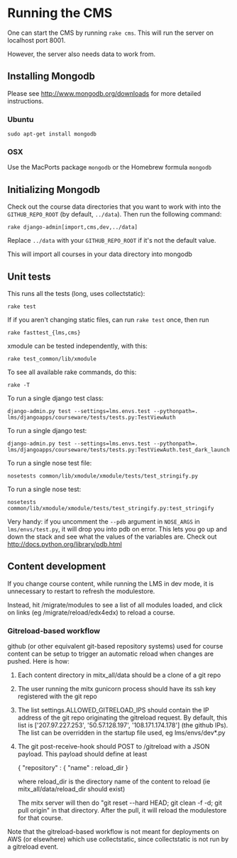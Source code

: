 # Running the CMS

One can start the CMS by running `rake cms`. This will run the server on localhost
port 8001.

However, the server also needs data to work from.

## Installing Mongodb

Please see http://www.mongodb.org/downloads for more detailed instructions.

### Ubuntu

    sudo apt-get install mongodb

### OSX

Use the MacPorts package `mongodb` or the Homebrew formula `mongodb`

## Initializing Mongodb

Check out the course data directories that you want to work with into the
`GITHUB_REPO_ROOT` (by default, `../data`). Then run the following command:


    rake django-admin[import,cms,dev,../data]

Replace `../data` with your `GITHUB_REPO_ROOT` if it's not the default value.

This will import all courses in your data directory into mongodb

## Unit tests

This runs all the tests (long, uses collectstatic):

    rake test

If if you aren't changing static files, can run `rake test` once, then run

    rake fasttest_{lms,cms}

xmodule can be tested independently, with this:

    rake test_common/lib/xmodule

To see all available rake commands, do this:

    rake -T

To run a single django test class:

    django-admin.py test --settings=lms.envs.test --pythonpath=. lms/djangoapps/courseware/tests/tests.py:TestViewAuth

To run a single django test:

    django-admin.py test --settings=lms.envs.test --pythonpath=. lms/djangoapps/courseware/tests/tests.py:TestViewAuth.test_dark_launch


To run a single nose test file:

    nosetests common/lib/xmodule/xmodule/tests/test_stringify.py

To run a single nose test:

    nosetests common/lib/xmodule/xmodule/tests/test_stringify.py:test_stringify


Very handy: if you uncomment the `--pdb` argument in `NOSE_ARGS` in `lms/envs/test.py`, it will drop you into pdb on error.  This lets you go up and down the stack and see what the values of the variables are.  Check out http://docs.python.org/library/pdb.html

## Content development

If you change course content, while running the LMS in dev mode, it is unnecessary to restart to refresh the modulestore.  

Instead, hit /migrate/modules to see a list of all modules loaded, and click on links (eg /migrate/reload/edx4edx) to reload a course.

### Gitreload-based workflow

github (or other equivalent git-based repository systems) used for
course content can be setup to trigger an automatic reload when changes are pushed.  Here is how:

1. Each content directory in mitx_all/data should be a clone of a git repo

2. The user running the mitx gunicorn process should have its ssh key registered with the git repo

3. The list settings.ALLOWED_GITRELOAD_IPS should contain the IP address of the git repo originating the gitreload request.
    By default, this list is ['207.97.227.253', '50.57.128.197', '108.171.174.178'] (the github IPs).
    The list can be overridden in the startup file used, eg lms/envs/dev*.py

4. The git post-receive-hook should POST to /gitreload with a JSON payload.  This payload should define at least

   { "repository" : { "name" : reload_dir }

    where reload_dir is the directory name of the content to reload (ie mitx_all/data/reload_dir should exist)

    The mitx server will then do "git reset --hard HEAD; git clean -f -d; git pull origin" in that directory.  After the pull,
    it will reload the modulestore for that course.

Note that the gitreload-based workflow is not meant for deployments on AWS (or elsewhere) which use collectstatic, since collectstatic is not run by a gitreload event.
